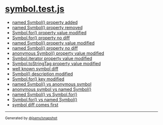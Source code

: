 # [symbol.test.js](../symbol.test.js)



- [named Symbol() property added](named_symbol()_property_added/named_symbol()_property_added.md)
- [named Symbol() property removed](named_symbol()_property_removed/named_symbol()_property_removed.md)
- [Symbol.for() property value modified](symbol_for()_property_value_modified/symbol_for()_property_value_modified.md)
- [Symbol.for() property no diff](symbol_for()_property_no_diff/symbol_for()_property_no_diff.md)
- [named Symbol() property value modified](named_symbol()_property_value_modified/named_symbol()_property_value_modified.md)
- [named Symbol() property no diff](named_symbol()_property_no_diff/named_symbol()_property_no_diff.md)
- [anonymous Symbol() property value modified](anonymous_symbol()_property_value_modified/anonymous_symbol()_property_value_modified.md)
- [Symbol.iterator property value modified](symbol_iterator_property_value_modified/symbol_iterator_property_value_modified.md)
- [Symbol.toStringTag property value modified](symbol_tostringtag_property_value_modified/symbol_tostringtag_property_value_modified.md)
- [well known symbol diff](well_known_symbol_diff/well_known_symbol_diff.md)
- [Symbol() description modified](symbol()_description_modified/symbol()_description_modified.md)
- [Symbol.for() key modified](symbol_for()_key_modified/symbol_for()_key_modified.md)
- [named Symbol() vs anonymous symbol](named_symbol()_vs_anonymous_symbol/named_symbol()_vs_anonymous_symbol.md)
- [anonymous symbol vs named Symbol()](anonymous_symbol_vs_named_symbol()/anonymous_symbol_vs_named_symbol().md)
- [named Symbol() vs Symbol.for()](named_symbol()_vs_symbol_for()/named_symbol()_vs_symbol_for().md)
- [Symbol.for() vs named Symbol()](symbol_for()_vs_named_symbol()/symbol_for()_vs_named_symbol().md)
- [symbol diff comes first](symbol_diff_comes_first/symbol_diff_comes_first.md)

---
<sub>
  Generated by <a href="https://github.com/jsenv/core/tree/main/packages/independent/snapshot">@jsenv/snapshot</a>
</sub>